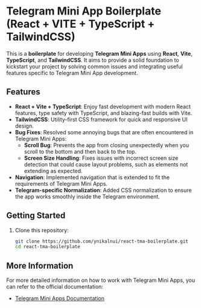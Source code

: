 # Telegram Mini App Boilerplate (React + VITE + TypeScript + TailwindCSS)

This is a **boilerplate** for developing **Telegram Mini Apps** using **React**, **Vite**, **TypeScript**, and **TailwindCSS**. It aims to provide a solid foundation to kickstart your project by solving common issues and integrating useful features specific to Telegram Mini App development.

## Features

- **React + Vite + TypeScript**: Enjoy fast development with modern React features, type safety with TypeScript, and blazing-fast builds with Vite.
- **TailwindCSS**: Utility-first CSS framework for quick and responsive UI design.
- **Bug Fixes**: Resolved some annoying bugs that are often encountered in Telegram Mini Apps:
  - **Scroll Bug**: Prevents the app from closing unexpectedly when you scroll to the bottom and then back to the top.
  - **Screen Size Handling**: Fixes issues with incorrect screen size detection that could cause layout problems, such as elements not extending as expected.
- **Navigation**: Implemented navigation that is extended to fit the requirements of Telegram Mini Apps.
- **Telegram-specific Normalization**: Added CSS normalization to ensure the app works smoothly inside the Telegram environment.

## Getting Started

1. Clone this repository:
   ```bash
   git clone https://github.com/ynikalnui/react-tma-boilerplate.git
   cd react-tma-boilerplate

## More Information

For more detailed information on how to work with Telegram Mini Apps, you can refer to the official documentation:
- [Telegram Mini Apps Documentation](https://docs.telegram-mini-apps.com/)
